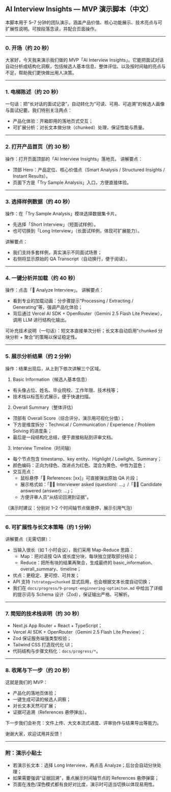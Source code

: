 ## AI Interview Insights — MVP 演示脚本（中文）

本脚本用于 5–7 分钟的团队演示，涵盖产品价值、核心功能展示、技术亮点与可扩展性说明。可按段落念读，并配合页面操作。

---

### 0. 开场（约 20 秒）
大家好，今天我来演示我们做的 MVP「AI Interview Insights」。它能把面试对话自动分析成结构化洞察，包括候选人基本信息、整体评估、以及按时间轴的亮点与不足，帮助我们更快做出用人决策。

---

### 1. 电梯陈述（约 20 秒）
一句话：把“长对话的面试记录”，自动转化为“可读、可用、可追溯”的候选人画像与面试纪要。我们特别关注两点：
- 产品化体验：开箱即用的落地页式交互；
- 可扩展分析：对长文本做分块（chunked）处理，保证性能与质量。

---

### 2. 打开产品首页（约 30 秒）
操作：打开页面顶部的「AI Interview Insights」落地页。
讲解要点：
- 顶部 Hero：产品定位、核心价值点（Smart Analysis / Structured Insights / Instant Results）。
- 页面下方是「Try Sample Analysis」入口，方便直接体验。

---

### 3. 选择样例数据（约 40 秒）
操作：在「Try Sample Analysis」模块选择数据集卡片。
- 先选择「Short Interview」（短面试样例）。
- 也可切换到「Long Interview」（长面试样例，体现可扩展能力）。

讲解要点：
- 我们支持多套样例，真实演示不同面试场景；
- 右侧将显示原始的 QA Transcript（自动换行，便于阅读）。

---

### 4. 一键分析并加载（约 40 秒）
操作：点击「🚀 Analyze Interview」。
讲解要点：
- 看到专业的加载动画：分步骤提示“Processing / Extracting / Generating”等，强调产品化体验；
- 背后通过 Vercel AI SDK + OpenRouter（Gemini 2.5 Flash Lite Preview），调用 LLM 进行结构化输出。

可补充技术说明（一句话）：短文本直接单次分析；长文本自动启用“chunked 分块分析 + 聚合”的策略以保证稳定性。

---

### 5. 展示分析结果（约 2 分钟）
操作：结果出现后，从上到下依次讲解三个区域。

1) Basic Information（候选人基本信息）
- 有头像占位、姓名、毕业院校、工作年限、技术栈等；
- 技术栈以标签形式展示，便于快速扫描。

2) Overall Summary（整体评估）
- 顶部有 Overall Score（综合评分，演示用可视化分值）；
- 下方是维度拆分：Technical / Communication / Experience / Problem Solving 的进度条；
- 最后是一段结构化总结，便于直接粘贴到评审文档。

3) Interview Timeline（时间轴）
- 每个节点包含 timestamp、key entity、Highlight / Lowlight、Summary；
- 颜色编码：正向为绿色、改进点为红色、混合为黄色、中性为蓝色；
- 交互亮点：
  - 鼠标悬停「🔗 References: [xx]」可直接弹出原始 QA 片段；
  - 展示格式如：「🧑‍💼 Interviewer asked (question): …」/「🧑‍💻 Candidate answered (answer): …」；
  - 方便评审人员“从结论回溯到证据”。

（演示时建议：分别对 1–2 个时间轴节点做悬停，展示引用气泡）

---

### 6. 可扩展性与长文本策略（约 1 分钟）
讲解要点（无需切屏）：
- 当输入很长（如 1 小时会议），我们采用 Map-Reduce 思路：
  - Map：把对话按 Q/A 或长度分块，每块独立提取部分结论；
  - Reduce：把所有块的结果再聚合，生成最终的 basic_information、overall_summary、timeline；
- 优点：更稳定、更可控、可并发；
- API 支持 `?strategy=chunked` 显式启用，也会根据文本长度自动切换；
- 我们在 `docs/progress/9-prompt-enginnering-optimiton.md` 中给出了详细的提示词与 Schema 设计（Zod），保证输出严格、可解析。

---

### 7. 简短的技术栈说明（约 30 秒）
- Next.js App Router + React + TypeScript；
- Vercel AI SDK + OpenRouter（Gemini 2.5 Flash Lite Preview）；
- Zod 保证服务端强类型校验；
- Tailwind CSS 打造现代化 UI；
- 代码结构与步骤文档化：`docs/progress/*`。

---

### 8. 收尾与下一步（约 20 秒）
这就是我们的 MVP：
- 产品化的落地页体验；
- 一键生成可读的候选人洞察；
- 对长文本天然可扩展；
- 证据可追溯（References 悬停弹出）。

下一步我们会补充：文件上传、大文本流式进度、评审协作与结果导出等能力。

谢谢大家，欢迎试用并反馈！

---

### 附：演示小贴士
- 若演示长文本：选择 Long Interview，再点击 Analyze；后台会自动分块处理；
- 如果需要强调“证据回溯”，重点展示时间轴节点的 References 悬停弹窗；
- 页面在浅色/深色模式都有良好对比度，演示时可适当切换以体现易用性。


